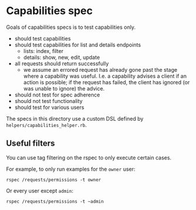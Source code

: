 # Capabilities spec

Goals of capabilities specs is to test capabilities only.

- should test capabilities
- should test capabilities for list and details endpoints
  - lists: index, filter
  - details: show, new, edit, update
- all requests should return successfully
  - we assume an errored request has already gone past the stage where a capability
    was useful. I.e. a capability advises a client if an action is possible;
    if the request has failed, the client has ignored (or was unable to ignore)
    the advice.
- should not test for spec adherence
- should not test functionality
- should test for various users


The specs in this directory use a custom DSL defined by `helpers/capabilities_helper.rb`.


## Useful filters

You can use tag filtering on the rspec to only execute certain cases.

For example, to only run examples for the `owner` user:

```
rspec /requests/permissions -t owner
```

Or every user except `admin`:

```
rspec /requests/permissions -t ~admin
```
